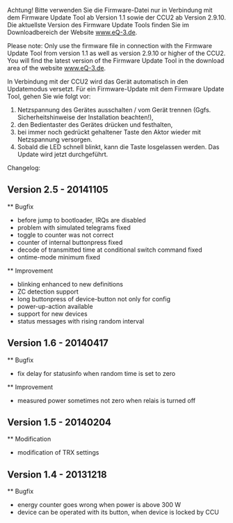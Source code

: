﻿Achtung! Bitte verwenden Sie die Firmware-Datei nur in Verbindung mit dem Firmware Update Tool ab Version 1.1 sowie der CCU2 ab Version 2.9.10.
Die aktuellste Version des Firmware Update Tools finden Sie im Downloadbereich der Website www.eQ-3.de.

Please note: Only use the firmware file in connection with the Firmware Update Tool from version 1.1 as well as version 2.9.10 or higher of the CCU2.
You will find the latest version of the Firmware Update Tool in the download area of the website www.eQ-3.de.


In Verbindung mit der CCU2 wird das Gerät automatisch in den Updatemodus versetzt. 
Für ein Firmware-Update mit dem Firmware Update Tool, gehen Sie wie folgt vor:
1. Netzspannung des Gerätes ausschalten / vom Gerät trennen (Ggfs. Sicherheitshinweise der Installation beachten!),
2. den Bedientaster des Gerätes drücken und festhalten,
3. bei immer noch gedrückt gehaltener Taste den Aktor wieder mit Netzspannung versorgen.
4. Sobald die LED schnell blinkt, kann die Taste losgelassen werden. Das Update wird jetzt durchgeführt.


Changelog:

Version 2.5 - 20141105
--------------------------------------------------------------
** Bugfix
   * before jump to bootloader, IRQs are disabled
   * problem with simulated telegrams fixed
   * toggle to counter was not correct
   * counter of internal buttonpress fixed
   * decode of transmitted time at conditional switch command fixed
   * ontime-mode minimum fixed

** Improvement
   * blinking enhanced to new definitions
   * ZC detection support
   * long buttonpress of device-button not only for config
   * power-up-action available
   * support for new devices
   * status messages with rising random interval 
   
   
Version 1.6 - 20140417
--------------------------------------------------------------
** Bugfix
   * fix delay for statusinfo when random time is set to zero

** Improvement
   * measured power sometimes not zero when relais is turned off


Version 1.5 - 20140204
--------------------------------------------------------------
** Modification
   * modification of TRX settings


Version 1.4 - 20131218
--------------------------------------------------------------
** Bugfix
   * energy counter goes wrong when power is above 300 W
   * device can be operated with its button, when device is locked by CCU